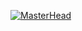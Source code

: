 [![MasterHead](https://media.tenor.com/ghl9RJv_ItgAAAAC/anime-banner.gif)](https://github.com/Developer-Harshit)
